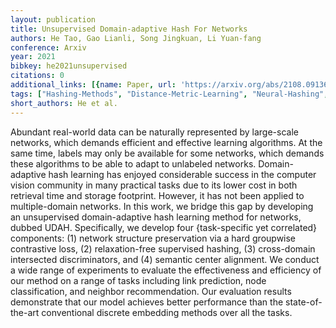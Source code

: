 ```yaml
---
layout: publication
title: Unsupervised Domain-adaptive Hash For Networks
authors: He Tao, Gao Lianli, Song Jingkuan, Li Yuan-fang
conference: Arxiv
year: 2021
bibkey: he2021unsupervised
citations: 0
additional_links: [{name: Paper, url: 'https://arxiv.org/abs/2108.09136'}]
tags: ["Hashing-Methods", "Distance-Metric-Learning", "Neural-Hashing", "Efficiency", "Recommender-Systems", "Scalability", "Supervised", "Evaluation", "Unsupervised"]
short_authors: He et al.
---
```

Abundant real-world data can be naturally represented by large-scale
networks, which demands efficient and effective learning algorithms. At the
same time, labels may only be available for some networks, which demands these
algorithms to be able to adapt to unlabeled networks. Domain-adaptive hash
learning has enjoyed considerable success in the computer vision community in
many practical tasks due to its lower cost in both retrieval time and storage
footprint. However, it has not been applied to multiple-domain networks. In
this work, we bridge this gap by developing an unsupervised domain-adaptive
hash learning method for networks, dubbed UDAH. Specifically, we develop four
\{task-specific yet correlated\} components: (1) network structure preservation
via a hard groupwise contrastive loss, (2) relaxation-free supervised hashing,
(3) cross-domain intersected discriminators, and (4) semantic center alignment.
We conduct a wide range of experiments to evaluate the effectiveness and
efficiency of our method on a range of tasks including link prediction, node
classification, and neighbor recommendation. Our evaluation results demonstrate
that our model achieves better performance than the state-of-the-art
conventional discrete embedding methods over all the tasks.